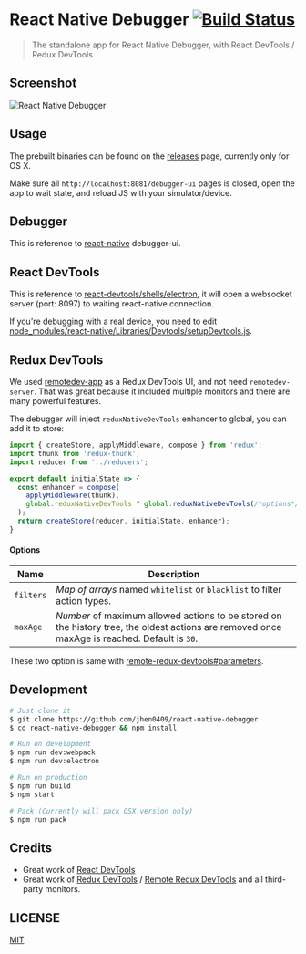 # React Native Debugger [![Build Status](https://travis-ci.org/jhen0409/react-native-debugger.svg?branch=master)](https://travis-ci.org/jhen0409/react-native-debugger)

> The standalone app for React Native Debugger, with React DevTools / Redux DevTools

## Screenshot

![React Native Debugger](https://cloud.githubusercontent.com/assets/3001525/15636231/9e47d322-262a-11e6-8326-9a05fc73adec.png)

## Usage

The prebuilt binaries can be found on the [releases](https://github.com/jhen0409/react-native-debugger/releases) page, currently only for OS X.

Make sure all `http://localhost:8081/debugger-ui` pages is closed, open the app to wait state, and reload JS with your simulator/device.

## Debugger

This is reference to [react-native](https://github.com/facebook/react-native/blob/master/local-cli/server/util/) debugger-ui.

## React DevTools

This is reference to [react-devtools/shells/electron](https://github.com/facebook/react-devtools/tree/master/shells/electron), it will open a websocket server (port: 8097) to waiting react-native connection.

If you're debugging with a real device, you need to edit [node_modules/react-native/Libraries/Devtools/setupDevtools.js](https://github.com/facebook/react-native/tree/master/Libraries/Devtools/setupDevtools.js#L17).

## Redux DevTools

We used [remotedev-app](https://github.com/zalmoxisus/remotedev-app) as a Redux DevTools UI, and not need `remotedev-server`. That was great because it included multiple monitors and there are many powerful features.

The debugger will inject `reduxNativeDevTools` enhancer to global, you can add it to store:

```js
import { createStore, applyMiddleware, compose } from 'redux';
import thunk from 'redux-thunk';
import reducer from '../reducers';

export default initialState => {
  const enhancer = compose(
    applyMiddleware(thunk),
    global.reduxNativeDevTools ? global.reduxNativeDevTools(/*options*/) : nope => nope,
  );
  return createStore(reducer, initialState, enhancer);
}
```

#### Options

Name                  | Description
-------------         | -------------
`filters`             | *Map of arrays* named `whitelist` or `blacklist` to filter action types.
`maxAge`              | *Number* of maximum allowed actions to be stored on the history tree, the oldest actions are removed once maxAge is reached. Default is `30`.

These two option is same with [remote-redux-devtools#parameters](https://github.com/zalmoxisus/remote-redux-devtools#parameters).

## Development

```bash
# Just clone it
$ git clone https://github.com/jhen0409/react-native-debugger
$ cd react-native-debugger && npm install

# Run on development
$ npm run dev:webpack
$ npm run dev:electron

# Run on production
$ npm run build
$ npm start

# Pack (Currently will pack OSX version only)
$ npm run pack
```

## Credits

* Great work of [React DevTools](https://github.com/facebook/react-devtools)
* Great work of [Redux DevTools](https://github.com/gaearon/redux-devtools) / [Remote Redux DevTools](https://github.com/zalmoxisus/remote-redux-devtools) and all third-party monitors.

## LICENSE

[MIT](LICENSE.md)
